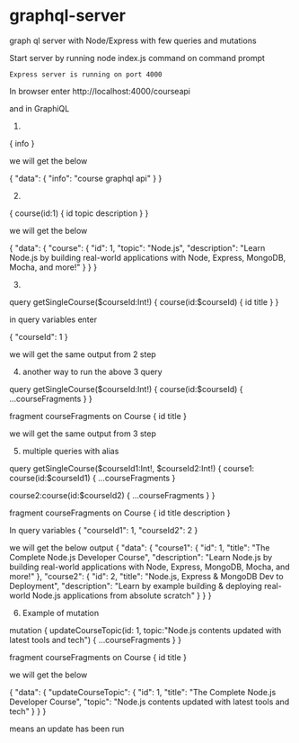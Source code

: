 # graphql-server

graph ql server with Node/Express with few queries and mutations

Start server by running node index.js command on command prompt

    Express server is running on port 4000
    
In browser enter http://localhost:4000/courseapi

and in GraphiQL

1.
{
  info
}

we will get the below

{
  "data": {
    "info": "course graphql api"
  }
}

2.
{
  course(id:1) {
    id
    topic
    description
  }
}

we will get the below

{
  "data": {
    "course": {
      "id": 1,
      "topic": "Node.js",
      "description": "Learn Node.js by building real-world applications with Node, Express, MongoDB, Mocha, and more!"
    }
  }
}

3.

query getSingleCourse($courseId:Int!)
{
  course(id:$courseId) {
    id
    title
  }
}

in query variables enter

{
  "courseId": 1
}

we will get the same output from 2 step

4. another way to run the above 3 query

query getSingleCourse($courseId:Int!)
{
  course(id:$courseId) {
    ...courseFragments
  }
}

fragment courseFragments on Course {
  id
  title
}

we will get the same output from 3 step

5. multiple queries with alias

query getSingleCourse($courseId1:Int!, $courseId2:Int!)
{
  course1: course(id:$courseId1) {
    ...courseFragments
  }
  
  course2:course(id:$courseId2) {
    ...courseFragments
  }
}

fragment courseFragments on Course {
  id
  title
  description
}

In query variables
{
  "courseId1": 1,
  "courseId2": 2
}

we will get the below output
{
  "data": {
    "course1": {
      "id": 1,
      "title": "The Complete Node.js Developer Course",
      "description": "Learn Node.js by building real-world applications with Node, Express, MongoDB, Mocha, and more!"
    },
    "course2": {
      "id": 2,
      "title": "Node.js, Express & MongoDB Dev to Deployment",
      "description": "Learn by example building & deploying real-world Node.js applications from absolute scratch"
    }
  }
}

6. Example of mutation

mutation {
  updateCourseTopic(id: 1, topic:"Node.js contents updated with latest tools and tech")
  {
    ...courseFragments
  }
}

fragment courseFragments on Course {
  id
  title
}

we will get the below

{
  "data": {
    "updateCourseTopic": {
      "id": 1,
      "title": "The Complete Node.js Developer Course",
      "topic": "Node.js contents updated with latest tools and tech"
    }
  }
}

means an update has been run
